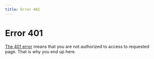 ```yaml
---
title: Error 401
---
```


# Error 401

<a href="http://en.wikipedia.org/wiki/HTTP_401">The 401 error</a> means that you are not authorized to access to requested page.
That is why you end up here.



